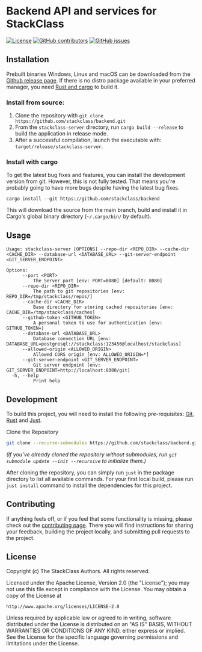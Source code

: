 # Backend API and services for StackClass

[![License](https://img.shields.io/github/license/stackclass/backend)](https://github.com/stackclass/backend/blob/master/LICENSE)
[![GitHub contributors](https://img.shields.io/github/contributors/stackclass/backend)](https://github.com/stackclass/backend/graphs/contributors)
[![GitHub issues](https://img.shields.io/github/issues/stackclass/backend)](https://github.com/stackclass/backend/issues)

## Installation

Prebuilt binaries Windows, Linux and macOS can be downloaded from the
[Github release page](https://github.com/stackclass/backend/releases/latest).
If there is no distro package available in your preferred manager,
you need [Rust and cargo](https://www.rust-lang.org/tools/install) to build it.

### Install from source:

1. Clone the repository with `git clone https://github.com/stackclass/backend.git`
2. From the `stackclass-server` directory, run `cargo build --release` to
   build the application in release mode.
3. After a successful compilation, launch the executable with:
   `target/release/stackclass-server`.

### Install with cargo

To get the latest bug fixes and features, you can install the development
version from git. However, this is not fully tested. That means you're probably
going to have more bugs despite having the latest bug fixes.

```
cargo install --git https://github.com/stackclass/backend
```

This will download the source from the main branch, build and install it in
Cargo's global binary directory (`~/.cargo/bin/` by default).

## Usage

```text
Usage: stackclass-server [OPTIONS] --repo-dir <REPO_DIR> --cache-dir <CACHE_DIR> --database-url <DATABASE_URL> --git-server-endpoint <GIT_SERVER_ENDPOINT>

Options:
      --port <PORT>
          The Server port [env: PORT=8080] [default: 8080]
      --repo-dir <REPO_DIR>
          The path to git repositories [env: REPO_DIR=/tmp/stackclass/repos/]
      --cache-dir <CACHE_DIR>
          Base directory for storing cached repositories [env: CACHE_DIR=/tmp/stackclass/caches]
      --github-token <GITHUB_TOKEN>
          A personal token to use for authentication [env: GITHUB_TOKEN=]
      --database-url <DATABASE_URL>
          Database connection URL [env: DATABASE_URL=postgresql://stackclass:123456@localhost/stackclass]
      --allowed-origin <ALLOWED_ORIGIN>
          Allowed CORS origin [env: ALLOWED_ORIGIN=*]
      --git-server-endpoint <GIT_SERVER_ENDPOINT>
          Git server endpoint [env: GIT_SERVER_ENDPOINT=http://localhost:8080/git]
  -h, --help
          Print help
```

## Development

To build this project, you will need to install the following pre-requisites:
[Git](https://git-scm.com/downloads),
[Rust](https://www.rust-lang.org/tools/install) and
[Just](https://github.com/casey/just).

Clone the Repository

```bash
git clone --recurse-submodules https://github.com/stackclass/backend.git
```

*(If you’ve already cloned the repository without submodules, run `git submodule update --init --recursive` to initialize them.)*

After cloning the repository, you can simply run `just` in the package directory
to list all available commands. For your first local build, please run `just
install` command to install the dependencies for this project.

## Contributing

If anything feels off, or if you feel that some functionality is missing, please
check out the [contributing page](CONTRIBUTING.md). There you will find
instructions for sharing your feedback, building the project locally, and
submitting pull requests to the project.

## License

Copyright (c) The StackClass Authors. All rights reserved.

Licensed under the Apache License, Version 2.0 (the "License");
you may not use this file except in compliance with the License.
You may obtain a copy of the License at

    http://www.apache.org/licenses/LICENSE-2.0

Unless required by applicable law or agreed to in writing, software
distributed under the License is distributed on an "AS IS" BASIS,
WITHOUT WARRANTIES OR CONDITIONS OF ANY KIND, either express or implied.
See the License for the specific language governing permissions and
limitations under the License.
